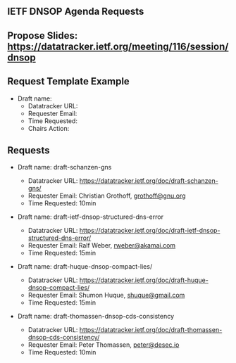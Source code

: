 ## IETF DNSOP Agenda Requests

## Propose Slides: https://datatracker.ietf.org/meeting/116/session/dnsop

## Request Template Example

*   Draft name:
    - Datatracker URL:
    - Requester Email:
    - Time Requested:
    - Chairs Action:

## Requests

*   Draft name: draft-schanzen-gns
    - Datatracker URL: https://datatracker.ietf.org/doc/draft-schanzen-gns/
    - Requester Email: Christian Grothoff, grothoff@gnu.org
    - Time Requested: 10min

*   Draft name:  draft-ietf-dnsop-structured-dns-error
    - Datatracker URL: https://datatracker.ietf.org/doc/draft-ietf-dnsop-structured-dns-error/
    - Requester Email: Ralf Weber, rweber@akamai.com
    - Time Requested: 15min

*   Draft name: draft-huque-dnsop-compact-lies/
    - Datatracker URL: https://datatracker.ietf.org/doc/draft-huque-dnsop-compact-lies/
    - Requester Email: Shumon Huque, <shuque@gmail.com>
    - Time Requested: 15min

*   Draft name: draft-thomassen-dnsop-cds-consistency
    - Datatracker URL: https://datatracker.ietf.org/doc/draft-thomassen-dnsop-cds-consistency/
    - Requester Email: Peter Thomassen, peter@desec.io  
    - Time Requested: 10min
